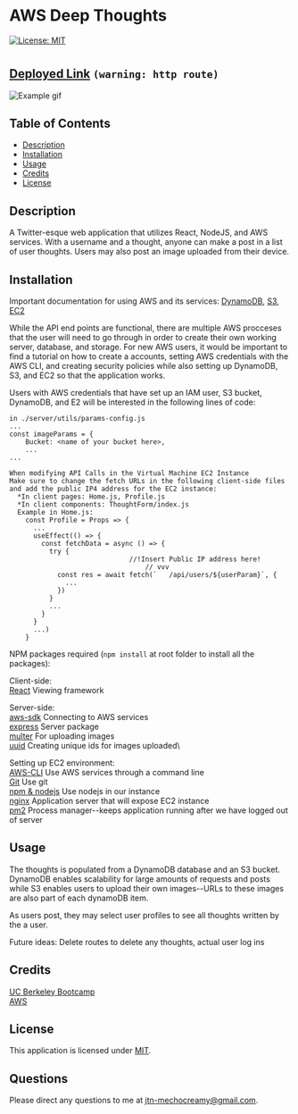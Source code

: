 # AWS Deep Thoughts
[![License: MIT](https://img.shields.io/badge/License-MIT-yellow.svg)](https://opensource.org/licenses/MIT)
#
## [Deployed Link](http://3.22.175.224/) `(warning: http route)`
![Example gif](Deep_Thoughts.gif)

## Table of Contents
* [Description](#Description)
* [Installation](#Installation)
* [Usage](#Usage)
* [Credits](#Credits)
* [License](#License)

## Description

A Twitter-esque web application that utilizes React, NodeJS, and AWS services.  With a username and a thought, anyone can make a post in a list of user thoughts.  Users may also post an image uploaded from their device.

## Installation
Important documentation for using AWS and its services:
[DynamoDB](https://aws.amazon.com/dynamodb/), [S3](https://aws.amazon.com/s3/?nc2=type_a), [EC2](https://aws.amazon.com/ec2/)

While the API end points are functional, there are multiple AWS procceses that the user will need to go through in order to create their own working server, database, and storage.  For new AWS users, it would be important to find a tutorial on how to create a accounts, setting AWS credentials with the AWS CLI, and creating security policies while also setting up DynamoDB, S3, and EC2 so that the application works.

Users with AWS credentials that have set up an IAM user, S3 bucket, DynamoDB, and E2 will be interested in the following lines of code:
```
in ./server/utils/params-config.js
...
const imageParams = {
    Bucket: <name of your bucket here>,
    ...
...
```

```
When modifying API Calls in the Virtual Machine EC2 Instance
Make sure to change the fetch URLs in the following client-side files and add the public IP4 address for the EC2 instance:
  *In client pages: Home.js, Profile.js
  *In client components: ThoughtForm/index.js
  Example in Home.js:
    const Profile = Props => {
      ...
      useEffect(() => {
        const fetchData = async () => {
          try {
                              //!Insert Public IP address here!
                                  // vvv
            const res = await fetch(`   /api/users/${userParam}`, {
              ...
            })
          }
          ...
        }
      }
      ...)
    }
```

NPM packages required (`npm install` at root folder to install all the packages):

Client-side:\
[React](https://reactjs.org) Viewing framework

Server-side:\
[aws-sdk](https://www.npmjs.com/package/aws-sdk) Connecting to AWS services\
[express](https://www.npmjs.com/package/express) Server package\
[multer](https://www.npmjs.com/package/multer) For uploading images\
[uuid](https://www.npmjs.com/package/uuid) Creating unique ids for images uploaded\

Setting up EC2 environment:\
[AWS-CLI](https://aws.amazon.com/cli/) Use AWS services through a command line\
[Git](https://github.com/git-guides/install-git) Use git\
[npm & nodejs](https://nodejs.org/en/) Use nodejs in our instance\
[nginx](http://nginx.org/) Application server that will expose EC2 instance\
[pm2](https://www.npmjs.com/package/pm2) Process manager--keeps application running after we have logged out of server

## Usage

The thoughts is populated from a DynamoDB database and an S3 bucket.  DynamoDB enables scalability for large amounts of requests and posts while S3 enables users to upload their own images--URLs to these images are also part of each dynamoDB item.

As users post, they may select user profiles to see all thoughts written by the a user.

Future ideas: Delete routes to delete any thoughts, actual user log ins

## Credits

[UC Berkeley Bootcamp](https://bootcampspot.com/)\
[AWS](https://aws.amazon.com/)

## License

This application is licensed under [MIT](https://opensource.org/licenses/MIT).

## Questions
Please direct any questions to me at jtn-mechocreamy@gmail.com.